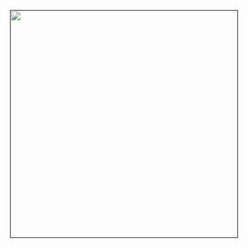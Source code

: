 <p align="center">
  <a href "https://obsilab.com" target="_blank" rel="noopener noreferrer">
    <img width="400" height="400" src="https://user-images.githubusercontent.com/23436953/161537986-0ffcaefc-3623-46e6-ac4c-1169229caa4b.gif">
  </a>
</p>
